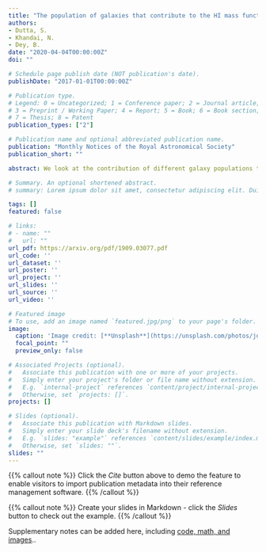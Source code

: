 ```yaml
---
title: "The population of galaxies that contribute to the HI mass function"
authors:
- Dutta, S.
- Khandai, N.
- Dey, B.
date: "2020-04-04T00:00:00Z"
doi: ""

# Schedule page publish date (NOT publication's date).
publishDate: "2017-01-01T00:00:00Z"

# Publication type.
# Legend: 0 = Uncategorized; 1 = Conference paper; 2 = Journal article;
# 3 = Preprint / Working Paper; 4 = Report; 5 = Book; 6 = Book section;
# 7 = Thesis; 8 = Patent
publication_types: ["2"]

# Publication name and optional abbreviated publication name.
publication: "Monthly Notices of the Royal Astronomical Society"
publication_short: ""

abstract: We look at the contribution of different galaxy populations to the atomic hydrogen (H I) mass function (HIMF) and the H I density parameter, ΩH I, in the local Universe. Our analysis is based on a sample of 7857 H I selected galaxies selected from a volume common to the Sloan Digital Sky Survey (SDSS) and Arecibo Fast Legacy ALFA (40 per cent catalogue – α.40) surveys. We define different populations of galaxies in the colour (u − r)–magnitude (Mr) plane and compute the HIMF for each of them. Additionally we compute the HIMF for dark galaxies; these are undetected in SDSS and represent ∼2 per cent of the total sample. We find that the luminous red population dominates the total HIMF for log10(MHIh270/M⊙)≥10.4⁠. The full red population – luminous and faint – represents about ∼17 per cent of the ΩH I budget, while that of the dark population is ∼3 per cent⁠. The HIMF about the knee, log10(MHIh270/M⊙)∈[8,10.4]⁠, is dominated by the faint and luminous blue populations, the latter dominating at larger masses in this interval. Their total contribution to ΩH I is ∼55−70 per cent⁠, the variation depending on the definition of population. The dominant populations at the low-mass end, log10(MHIh270/M⊙)≤8.0 are the faint blue and faint bluer populations, the latter’s dominance being sensitive to its definition. The full blue (blue–bluer luminous and faint) population represents ∼80 per cent of ΩH I. A bimodal HIMF suggested by our results is however not seen since the amplitude of the HIMF of the luminous red population is small compared to that of the luminous blue population.

# Summary. An optional shortened abstract.
# summary: Lorem ipsum dolor sit amet, consectetur adipiscing elit. Duis posuere tellus ac convallis placerat. Proin tincidunt magna sed ex sollicitudin condimentum.

tags: []
featured: false

# links:
# - name: ""
#   url: ""
url_pdf: https://arxiv.org/pdf/1909.03077.pdf
url_code: ''
url_dataset: ''
url_poster: ''
url_project: ''
url_slides: ''
url_source: ''
url_video: ''

# Featured image
# To use, add an image named `featured.jpg/png` to your page's folder. 
image:
  caption: 'Image credit: [**Unsplash**](https://unsplash.com/photos/jdD8gXaTZsc)'
  focal_point: ""
  preview_only: false

# Associated Projects (optional).
#   Associate this publication with one or more of your projects.
#   Simply enter your project's folder or file name without extension.
#   E.g. `internal-project` references `content/project/internal-project/index.md`.
#   Otherwise, set `projects: []`.
projects: []

# Slides (optional).
#   Associate this publication with Markdown slides.
#   Simply enter your slide deck's filename without extension.
#   E.g. `slides: "example"` references `content/slides/example/index.md`.
#   Otherwise, set `slides: ""`.
slides: ""
---
```


{{% callout note %}}
Click the *Cite* button above to demo the feature to enable visitors to import publication metadata into their reference management software.
{{% /callout %}}

{{% callout note %}}
Create your slides in Markdown - click the *Slides* button to check out the example.
{{% /callout %}}

Supplementary notes can be added here, including [code, math, and images](https://wowchemy.com/docs/writing-markdown-latex/)..
